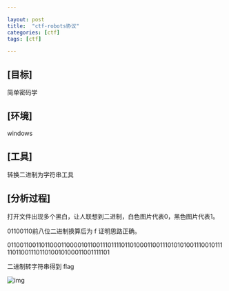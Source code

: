 ```yaml
---

layout: post
title:  "ctf-robots协议"
categories: [ctf]
tags: [ctf]

---
```




## **[目标]**

简单密码学

## **[环境]**

windows

## **[工具]**

转换二进制为字符串工具

## **[分析过程]**

打开文件出现多个黑白，让人联想到二进制，白色图片代表0，黑色图片代表1。

01100110前八位二进制换算后为 f 证明思路正确。

01100110011011000110000101100111011110110100011001110101010011100101111101100111011010010100011001111101

二进制转字符串得到 flag

![img](https://adworld.xctf.org.cn/media/task/writeup/cn/gif/1.png)